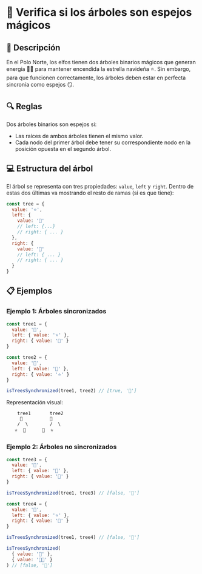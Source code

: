 # 🎄 Verifica si los árboles son espejos mágicos

## 📝 Descripción

En el Polo Norte, los elfos tienen dos árboles binarios mágicos que generan energía 🌲🌲 para mantener encendida la estrella navideña ⭐️. Sin embargo, para que funcionen correctamente, los árboles deben estar en perfecta sincronía como espejos 🪞.

## 🔍 Reglas

Dos árboles binarios son espejos si:
- Las raíces de ambos árboles tienen el mismo valor.
- Cada nodo del primer árbol debe tener su correspondiente nodo en la posición opuesta en el segundo árbol.

## 💻 Estructura del árbol

El árbol se representa con tres propiedades: `value`, `left` y `right`. Dentro de estas dos últimas va mostrando el resto de ramas (si es que tiene):

```javascript
const tree = {
  value: '⭐️',
  left: {
    value: '🎅'
    // left: {...}
    // right: { ... }
  },
  right: {
    value: '🎁'
    // left: { ... }
    // right: { ... }
  }
}
```

## 📋 Ejemplos

### Ejemplo 1: Árboles sincronizados
```javascript
const tree1 = {
  value: '🎄',
  left: { value: '⭐' },
  right: { value: '🎅' }
}

const tree2 = {
  value: '🎄',
  left: { value: '🎅' },
  right: { value: '⭐' }
}

isTreesSynchronized(tree1, tree2) // [true, '🎄']
```

Representación visual:
```
    tree1       tree2
     🎄          🎄
    /  \        /  \
   ⭐  🎅      🎅  ⭐
```

### Ejemplo 2: Árboles no sincronizados
```javascript
const tree3 = {
  value: '🎄',
  left: { value: '🎅' },
  right: { value: '🎁' }
}

isTreesSynchronized(tree1, tree3) // [false, '🎄']

const tree4 = {
  value: '🎄',
  left: { value: '⭐' },
  right: { value: '🎅' }
}

isTreesSynchronized(tree1, tree4) // [false, '🎄']

isTreesSynchronized(
  { value: '🎅' },
  { value: '🧑‍🎄' }
) // [false, '🎅']
